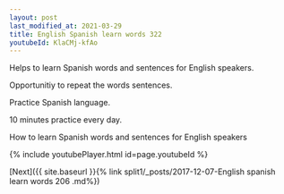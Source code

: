 ```yaml
---
layout: post
last_modified_at: 2021-03-29
title: English Spanish learn words 322 
youtubeId: KlaCMj-kfAo
---
```

 
 
Helps to learn Spanish words and sentences for English speakers.

Opportunitiy to repeat the words sentences. 

Practice Spanish language. 
 
10 minutes practice every day. 
 
How to learn Spanish words and sentences for English speakers 
 
{% include youtubePlayer.html id=page.youtubeId %}
 
 
[Next]({{ site.baseurl }}{% link  split1/_posts/2017-12-07-English spanish learn words 206 .md%})
 
